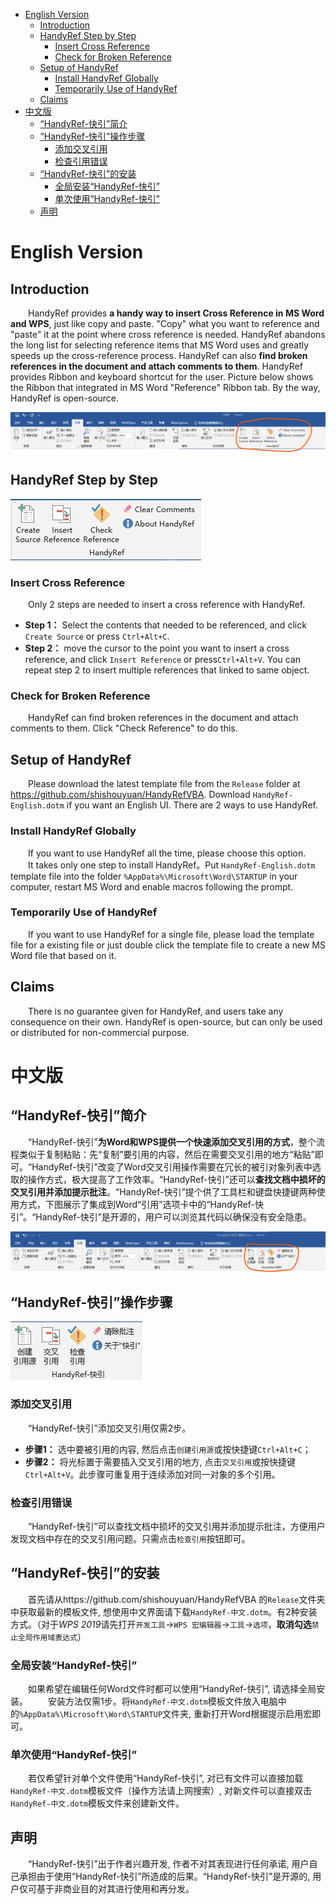 - [English Version](#english-version)
  - [Introduction](#introduction)
  - [HandyRef Step by Step](#handyref-step-by-step)
    - [Insert Cross Reference](#insert-cross-reference)
    - [Check for Broken Reference](#check-for-broken-reference)
  - [Setup of HandyRef](#setup-of-handyref)
    - [Install HandyRef Globally](#install-handyref-globally)
    - [Temporarily Use of HandyRef](#temporarily-use-of-handyref)
  - [Claims](#claims)
- [中文版](#中文版)
  - [“HandyRef-快引”简介](#handyref-快引简介)
  - [“HandyRef-快引”操作步骤](#handyref-快引操作步骤)
    - [添加交叉引用](#添加交叉引用)
    - [检查引用错误](#检查引用错误)
  - [“HandyRef-快引”的安装](#handyref-快引的安装)
    - [全局安装“HandyRef-快引”](#全局安装handyref-快引)
    - [单次使用“HandyRef-快引”](#单次使用handyref-快引)
  - [声明](#声明)
# English Version
## Introduction
&ensp;&ensp;&ensp;&ensp;HandyRef provides **a handy way to insert Cross Reference in MS Word and WPS**, just like copy and paste. "Copy" what you want to reference and "paste" it at the point where cross reference is needed. HandyRef abandons the long list for selecting reference items that MS Word uses and greatly speeds up the cross-reference process. HandyRef can also **find broken references in the document and attach comments to them**. HandyRef provides Ribbon and keyboard shortcut for the user. Picture below shows the Ribbon that integrated in MS Word "Reference" Ribbon tab. By the way, HandyRef is open-source.

![1-1.png](Docs/images/en/1-1.png "HandyRef integrated in the 'Reference' tab")

## HandyRef Step by Step

![2-1.png](Docs/images/en/2-1.png "Details of the HandyRef Ribbon buttons")
### Insert Cross Reference
&ensp;&ensp;&ensp;&ensp;Only 2 steps are needed to insert a cross reference with HandyRef.
* **Step 1：** Select the contents that needed to be referenced, and click `Create Source` or press `Ctrl+Alt+C`.
* **Step 2：** move the cursor to the point you want to insert a cross reference, and click `Insert Reference` or press`Ctrl+Alt+V`. You can repeat step 2 to insert multiple references that linked to same object.

### Check for Broken Reference
&ensp;&ensp;&ensp;&ensp;HandyRef can find broken references in the document and attach comments to them. Click "Check Reference" to do this.
## Setup of HandyRef
&ensp;&ensp;&ensp;&ensp;Please download the latest template file from the `Release` folder at https://github.com/shishouyuan/HandyRefVBA. Download `HandyRef-English.dotm` if you want an English UI. There are 2 ways to use HandyRef.
### Install HandyRef Globally
&ensp;&ensp;&ensp;&ensp;If you want to use HandyRef all the time, please choose this option. 
&ensp;&ensp;&ensp;&ensp;It takes only one step to install HandyRef。Put `HandyRef-English.dotm` template file into the folder  `%AppData%\Microsoft\Word\STARTUP` in your computer,  restart MS Word and enable macros following the prompt.
### Temporarily Use of HandyRef
&ensp;&ensp;&ensp;&ensp;If you want to use HandyRef for a single file, please load the template file for a existing file or just double click the template file to create a new MS Word file that based on it.

## Claims
&ensp;&ensp;&ensp;&ensp;There is no guarantee given for HandyRef, and users take any consequence on their own. HandyRef is open-source, but can only be used or distributed for non-commercial purpose.

# 中文版
## “HandyRef-快引”简介
&ensp;&ensp;&ensp;&ensp;“HandyRef-快引”**为Word和WPS提供一个快速添加交叉引用的方式**，整个流程类似于复制粘贴：先“复制”要引用的内容，然后在需要交叉引用的地方“粘贴”即可。“HandyRef-快引”改变了Word交叉引用操作需要在冗长的被引对象列表中选取的操作方式，极大提高了工作效率。“HandyRef-快引”还可以**查找文档中损坏的交叉引用并添加提示批注**。“HandyRef-快引”提个供了工具栏和键盘快捷键两种使用方式，下图展示了集成到Word“引用”选项卡中的“HandyRef-快引”。“HandyRef-快引”是开源的，用户可以浏览其代码以确保没有安全隐患。

![1-1.png](Docs/images/zh/1-1.png "位于“引用”选项卡中的“HandyRef-快引”工具栏")

## “HandyRef-快引”操作步骤

![2-1.png](Docs/images/zh/2-1.png "HandyRef-快引”工具栏详情")

### 添加交叉引用
&ensp;&ensp;&ensp;&ensp;“HandyRef-快引”添加交叉引用仅需2步。
* **步骤1：** 选中要被引用的内容, 然后点击`创建引用源`或按快捷键`Ctrl+Alt+C`；
* **步骤2：** 将光标置于需要插入交叉引用的地方, 点击`交叉引用`或按快捷键`Ctrl+Alt+V`。此步骤可重复用于连续添加对同一对象的多个引用。
  
### 检查引用错误
&ensp;&ensp;&ensp;&ensp;“HandyRef-快引”可以查找文档中损坏的交叉引用并添加提示批注，方便用户发现文档中存在的交叉引用问题。只需点击`检查引用`按钮即可。
## “HandyRef-快引”的安装
&ensp;&ensp;&ensp;&ensp;首先请从https://github.com/shishouyuan/HandyRefVBA 的`Release`文件夹中获取最新的模板文件, 想使用中文界面请下载`HandyRef-中文.dotm`。有2种安装方式。（对于*WPS 2019*请先打开`开发工具`->`WPS 宏编辑器`->`工具`->`选项`，**取消勾选**`禁止全局作用域表达式`）
### 全局安装“HandyRef-快引”
&ensp;&ensp;&ensp;&ensp;如果希望在编辑任何Word文件时都可以使用“HandyRef-快引”, 请选择全局安装。
&ensp;&ensp;&ensp;&ensp;安装方法仅需1步。将`HandyRef-中文.dotm`模板文件放入电脑中的`%AppData%\Microsoft\Word\STARTUP`文件夹, 重新打开Word根据提示启用宏即可。
### 单次使用“HandyRef-快引”
&ensp;&ensp;&ensp;&ensp;若仅希望针对单个文件使用“HandyRef-快引”, 对已有文件可以直接加载`HandyRef-中文.dotm`模板文件（操作方法请上网搜索）, 对新文件可以直接双击`HandyRef-中文.dotm`模板文件来创建新文件。
## 声明
&ensp;&ensp;&ensp;&ensp;“HandyRef-快引”出于作者兴趣开发, 作者不对其表现进行任何承诺, 用户自己承担由于使用“HandyRef-快引”所造成的后果。“HandyRef-快引”是开源的, 用户仅可基于非商业目的对其进行使用和再分发。
